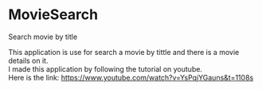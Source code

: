 # MovieSearch
Search movie by title

This application is use for search a movie by tittle and there is a movie details on it.
<br>
I made this application by following the tutorial on youtube.
<br>
Here is the link:
https://www.youtube.com/watch?v=YsPqjYGauns&t=1108s
